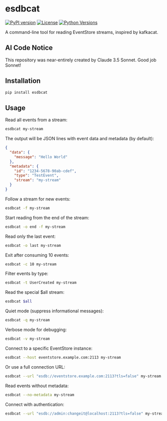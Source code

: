 # esdbcat

[![PyPI version](https://badge.fury.io/py/esdbcat.svg)](https://badge.fury.io/py/esdbcat)
[![License](https://img.shields.io/badge/License-BSL--1.0-blue.svg)](https://opensource.org/licenses/BSL-1.0)
[![Python Versions](https://img.shields.io/pypi/pyversions/esdbcat.svg)](https://pypi.org/project/esdbcat/)

A command-line tool for reading EventStore streams, inspired by kafkacat.

## AI Code Notice

This repository was near-entirely created by Claude 3.5 Sonnet. Good job Sonnet!

## Installation

```bash
pip install esdbcat
```

## Usage

Read all events from a stream:
```bash
esdbcat my-stream
```

The output will be JSON lines with event data and metadata (by default):
```json
{
  "data": {
    "message": "Hello World"
  },
  "metadata": {
    "id": "1234-5678-90ab-cdef",
    "type": "TestEvent",
    "stream": "my-stream"
  }
}
```

Follow a stream for new events:
```bash
esdbcat -f my-stream
```

Start reading from the end of the stream:
```bash
esdbcat -o end -f my-stream
```

Read only the last event:
```bash
esdbcat -o last my-stream
```

Exit after consuming 10 events:
```bash
esdbcat -c 10 my-stream
```

Filter events by type:
```bash
esdbcat -t UserCreated my-stream
```

Read the special $all stream:
```bash
esdbcat $all
```

Quiet mode (suppress informational messages):
```bash
esdbcat -q my-stream
```

Verbose mode for debugging:
```bash
esdbcat -v my-stream
```

Connect to a specific EventStore instance:
```bash
esdbcat --host eventstore.example.com:2113 my-stream
```

Or use a full connection URL:
```bash
esdbcat --url "esdb://eventstore.example.com:2113?tls=false" my-stream
```

Read events without metadata:
```bash
esdbcat --no-metadata my-stream
```

Connect with authentication:
```bash
esdbcat --url "esdb://admin:changeit@localhost:2113?tls=false" my-stream
```
